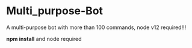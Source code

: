 # Multi_purpose-Bot
A multi-purpose bot with more than 100 commands, node v12 required!!!


**npm install** and node required

